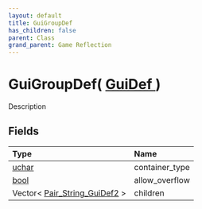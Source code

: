 ```yaml
---
layout: default
title: GuiGroupDef
has_children: false
parent: Class
grand_parent: Game Reflection
---
```

# GuiGroupDef( [ GuiDef ](/riftbreaker-wiki/docs/game-reflection/classes/gui_def/) )
Description 

## Fields

| Type | Name |
|:----------|:--------------|
| [uchar](/riftbreaker-wiki/docs/game-reflection/enums/uchar/) | container_type |
| [bool](/riftbreaker-wiki/docs/game-reflection/components/bool/) | allow_overflow |
| Vector< [Pair_String_GuiDef2](/riftbreaker-wiki/docs/game-reflection/classes/pair__string__gui_def2/) > | children |

